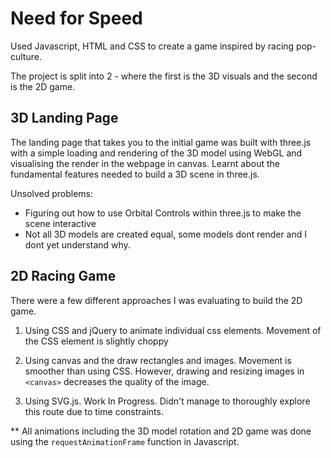 # Need for Speed

Used Javascript, HTML and CSS to create a game inspired by racing pop-culture.

The project is split into 2 - where the first is the 3D visuals and the second is the 2D game. 

## 3D Landing Page

The landing page that takes you to the initial game was built with three.js with a simple loading and rendering of the 3D model using WebGL and visualising the render in the webpage in canvas. Learnt about the fundamental features needed to build a 3D scene in three.js.

Unsolved problems:
- Figuring out how to use Orbital Controls within three.js to make the scene interactive
- Not all 3D models are created equal, some models dont render and I dont yet understand why.

## 2D Racing Game

There were a few different approaches I was evaluating to build the 2D game.
1. Using CSS and jQuery to animate individual css elements. Movement of the CSS element is slightly choppy
  
2. Using canvas and the draw rectangles and images. Movement is smoother than using CSS. However, drawing and resizing images in `<canvas>` decreases the quality of the image. 
  
3. Using SVG.js. Work In Progress. Didn't manage to thoroughly explore this route due to time constraints. 


** All animations including the 3D model rotation and 2D game was done using the `requestAnimationFrame` function in Javascript.

